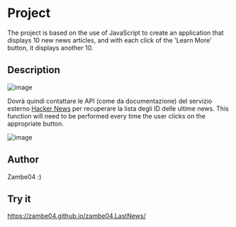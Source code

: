 # Project 
The project is based on the use of JavaScript to create an application that displays 10 new news articles, and with each click of the 'Learn More' button, it displays another 10.

## Description
![image](https://github.com/Zambe04/zambe04.LastNews/assets/153844832/b709e8a8-38b6-41af-99b0-28a72b397b9e)

Dovrà quindi contattare le API (come da documentazione) del servizio esterno [Hacker News](https://github.com/HackerNews/API) per recuperare la lista degli ID delle ultime news.
This function will need to be performed every time the user clicks on the appropriate button.

![image](https://github.com/Zambe04/zambe04.LastNews/assets/153844832/83b3c5fd-89d1-4ff4-b176-1a3d8be1038e)

## Author

Zambe04 :)

## Try it 
https://zambe04.github.io/zambe04.LastNews/
